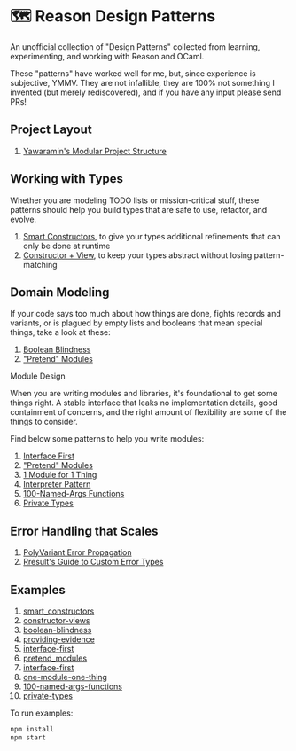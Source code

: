 # 🗺 Reason Design Patterns

An unofficial collection of "Design Patterns" collected from learning,
experimenting, and working with Reason and OCaml.

These "patterns" have worked well for me, but, since experience is subjective,
YMMV. They are not infallible, they are 100% not something I invented (but
merely rediscovered), and if you have any input please send PRs!

## Project Layout

1. [Yawaramin's Modular Project
   Structure](https://dev.to/yawaramin/a-modular-ocaml-project-structure-1ikd)

## Working with Types

Whether you are modeling TODO lists or mission-critical stuff, these patterns
should help you build types that are safe to use, refactor, and evolve.

1. [Smart Constructors](patterns/smart-constructors.md), to give your types
   additional refinements that can only be done at runtime
2. [Constructor + View](patterns/constructor-view.md), to keep your types
   abstract without losing pattern-matching

## Domain Modeling

If your code says too much about how things are done, fights records and
variants, or is plagued by empty lists and booleans that mean special things,
take a look at these:

1. [Boolean Blindness](patterns/boolean-blindness.md)
2. ["Pretend" Modules](patterns/pretend-modules.md)

 Module Design

When you are writing modules and libraries, it's foundational to get some
things right. A stable interface that leaks no implementation details, good
containment of concerns, and the right amount of flexibility are some of the
things to consider.

Find below some patterns to help you write modules:

1. [Interface First](patterns/interface-first.md)
2. ["Pretend" Modules](patterns/pretend-modules.md)
3. [1 Module for 1 Thing](patterns/1-module-1-thing.md)
4. [Interpreter Pattern](patterns/interpreter/README.md)
5. [100-Named-Args Functions](patterns/100-named-args-functions.md)
6. [Private Types](patterns/private-types.md)

## Error Handling that Scales

1. [PolyVariant Error Propagation](patterns/polyvariant-error-propagation.md)
2. [Rresult's Guide to Custom Error
   Types](http://erratique.ch/software/rresult/doc/Rresult.html#usage)

## Examples

1. [smart_constructors](patterns/smart_constructors/SmartConstructors.re)
2. [constructor-views](patterns/constructor-view/ConstructorViewFinal.re)
3. [boolean-blindness](patterns/boolean-blindness/BooleanBlindness.re)
4. [providing-evidence](patterns/providing-evidence/ProvidingEvidence.re)
5. [interface-first](patterns/pretend-modules/InterfaceFirst.re)
6. [pretend_modules](patterns/pretend-modules/PretendModules.re)
7. [interface-first](patterns/pretend-modules/InterfaceFirst.re)
8. [one-module-one-thing](patterns/100-named-args-functions/PretendModules.re)
9. [100-named-args-functions](patterns/100-named-args-functions/HundredNamedArgsFunctions.re)
10. [private-types](patterns/private-types/PrivateTypes.re)

To run examples:

```sh
npm install
npm start
```